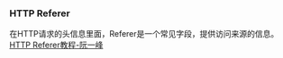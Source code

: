 ### HTTP Referer
在HTTP请求的头信息里面，Referer是一个常见字段，提供访问来源的信息。  
[HTTP Referer教程-阮一峰](http://192.168.3.5:8080/main.html)